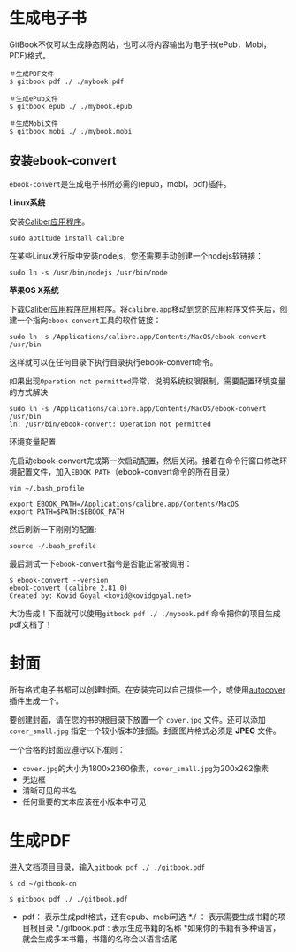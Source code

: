 # 生成电子书

GitBook不仅可以生成静态网站，也可以将内容输出为电子书(ePub，Mobi，PDF)格式。

```
＃生成PDF文件
$ gitbook pdf ./ ./mybook.pdf

＃生成ePub文件
$ gitbook epub ./ ./mybook.epub

＃生成Mobi文件
$ gitbook mobi ./ ./mybook.mobi
```

## 安装ebook-convert

`ebook-convert`是生成电子书所必需的(epub，mobi，pdf)插件。

**Linux系统**

安装[Caliber应用程序](https://calibre-ebook.com/download)。

```
sudo aptitude install calibre
```
在某些Linux发行版中安装nodejs，您还需要手动创建一个nodejs软链接：

```
sudo ln -s /usr/bin/nodejs /usr/bin/node
```

**苹果OS X系统**

下载[Caliber应用程序](https://calibre-ebook.com/download)应用程序。将`calibre.app`移动到您的应用程序文件夹后，创建一个指向`ebook-convert`工具的软件链接：
```
sudo ln -s /Applications/calibre.app/Contents/MacOS/ebook-convert /usr/bin
```

这样就可以在任何目录下执行目录执行ebook-convert命令。

如果出现`Operation not permitted`异常，说明系统权限限制，需要配置环境变量的方式解决

```
sudo ln -s /Applications/calibre.app/Contents/MacOS/ebook-convert /usr/bin
ln: /usr/bin/ebook-convert: Operation not permitted
```

环境变量配置

先启动ebook-convert完成第一次启动配置，然后关闭。接着在命令行窗口修改环境配置文件，加入`EBOOK_PATH`（ebook-convert命令的所在目录）

```
vim ~/.bash_profile 

export EBOOK_PATH=/Applications/calibre.app/Contents/MacOS
export PATH=$PATH:$EBOOK_PATH
```
然后刷新一下刚刚的配置:

```
source ~/.bash_profile
```

最后测试一下`ebook-convert`指令是否能正常被调用：

```
$ ebook-convert --version
ebook-convert (calibre 2.81.0)
Created by: Kovid Goyal <kovid@kovidgoyal.net>
```

大功告成！下面就可以使用`gitbook pdf ./ ./mybook.pdf` 命令把你的项目生成pdf文档了！

# 封面

所有格式电子书都可以创建封面。在安装完可以自己提供一个，或使用[autocover](https://plugins.gitbook.com/plugin/autocover)插件生成一个。

要创建封面，请在您的书的根目录下放置一个 `cover.jpg` 文件。还可以添加 `cover_small.jpg` 指定一个较小版本的封面。封面图片格式必须是 **JPEG** 文件。

一个合格的封面应遵守以下准则：
* `cover.jpg`的大小为1800x2360像素，`cover_small.jpg`为200x262像素
* 无边框
* 清晰可见的书名
* 任何重要的文本应该在小版本中可见

# 生成PDF

进入文档项目目录，输入`gitbook pdf ./ ./gitbook.pdf`

```
$ cd ~/gitbook-cn

$ gitbook pdf ./ ./gitbook.pdf
```

* pdf： 表示生成pdf格式，还有epub、mobi可选
*./ ： 表示需要生成书籍的项目根目录
*./gitbook.pdf : 表示生成书籍的名称
*如果你的书籍有多种语言，就会生成多本书籍，书籍的名称会以语言结尾
